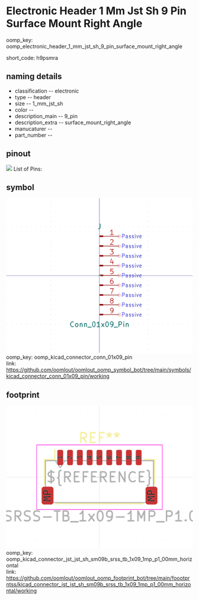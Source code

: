 # Electronic Header 1 Mm Jst Sh 9 Pin Surface Mount Right Angle
oomp_key: oomp_electronic_header_1_mm_jst_sh_9_pin_surface_mount_right_angle  

short_code: h9psmra
## naming details
* classification -- electronic
* type -- header
* size -- 1_mm_jst_sh
* color -- 
* description_main -- 9_pin
* description_extra -- surface_mount_right_angle
* manucaturer -- 
* part_number -- 
## pinout
![](working_pinout_600.png)
List of Pins:

## symbol

![](symbol/0/working/working_600.png)  
oomp_key: oomp_kicad_connector_conn_01x09_pin  
link: https://github.com/oomlout/oomlout_oomp_symbol_bot/tree/main/symbols/kicad_connector_conn_01x09_pin/working  


## footprint

![](footprint/0/working/working_600.png)  
oomp_key: oomp_kicad_connector_jst_jst_sh_sm09b_srss_tb_1x09_1mp_p1_00mm_horizontal  
link: https://github.com/oomlout/oomlout_oomp_footprint_bot/tree/main/foootprntss/kicad_connector_jst_jst_sh_sm09b_srss_tb_1x09_1mp_p1_00mm_horizontal/working  
